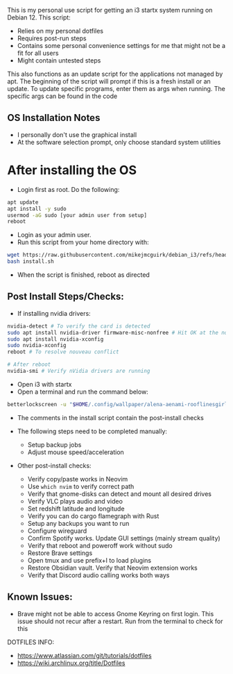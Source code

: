 This is my personal use script for getting an i3 startx system running on Debian 12. This script:

- Relies on my personal dotfiles
- Requires post-run steps
- Contains some personal convenience settings for me that might not be a fit for all users
- Might contain untested steps

This also functions as an update script for the applications not managed by apt. The beginning of the script will prompt if this is a fresh install or an update. To update specific programs, enter them as args when running. The specific args can be found in the code

## OS Installation Notes

- I personally don't use the graphical install
- At the software selection prompt, only choose standard system utilities

# After installing the OS

- Login first as root. Do the following:

```bash
apt update
apt install -y sudo
usermod -aG sudo [your admin user from setup]
reboot
```

- Login as your admin user.
- Run this script from your home directory with:

```bash
wget https://raw.githubusercontent.com/mikejmcguirk/debian_i3/refs/heads/main/install.sh
bash install.sh
```

- When the script is finished, reboot as directed

## Post Install Steps/Checks:

- If installing nvidia drivers:

```bash
nvidia-detect # To verify the card is detected
sudo apt install nvidia-driver firmware-misc-nonfree # Hit OK at the nouveau conflict window
sudo apt install nvidia-xconfig
sudo nvidia-xconfig
reboot # To resolve nouveau conflict

# After reboot
nvidia-smi # Verify nVidia drivers are running
```

- Open i3 with startx
- Open a terminal and run the command below:

```bash
betterlockscreen -u "$HOME/.config/wallpaper/alena-aenami-rooflinesgirl-1k-2-someday.jpg" --fx dim
```

- The comments in the install script contain the post-install checks

- The following steps need to be completed manually:
  - Setup backup jobs
  - Adjust mouse speed/acceleration

- Other post-install checks:
  - Verify copy/paste works in Neovim
  - Use ``which nvim`` to verify correct path
  - Verify that gnome-disks can detect and mount all desired drives
  - Verify VLC plays audio and video
  - Set redshift latitude and longitude
  - Verify you can do cargo flamegraph with Rust
  - Setup any backups you want to run
  - Configure wireguard
  - Confirm Spotify works. Update GUI settings (mainly stream quality)
  - Verify that reboot and poweroff work without sudo
  - Restore Brave settings
  - Open tmux and use prefix+I to load plugins
  - Restore Obsidian vault. Verify that Neovim extension works
  - Verify that Discord audio calling works both ways

## Known Issues:

- Brave might not be able to access Gnome Keyring on first login. This issue should not recur after a restart. Run from the terminal to check for this

DOTFILES INFO:

- https://www.atlassian.com/git/tutorials/dotfiles
- https://wiki.archlinux.org/title/Dotfiles
